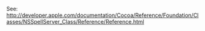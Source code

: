 See: http://developer.apple.com/documentation/Cocoa/Reference/Foundation/Classes/NSSpellServer_Class/Reference/Reference.html